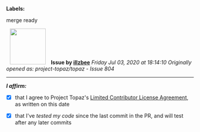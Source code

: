 **Labels:**

merge ready



<a href="https://github.com/illzbee"><img src="https://avatars3.githubusercontent.com/u/65986311?v=4" width="96" height="96" hspace="10"></img></a> **Issue by [illzbee](https://github.com/illzbee)**
_Friday Jul 03, 2020 at 18:14:10_
_Originally opened as: project-topaz/topaz - Issue 804_

----

<!-- place 'x' mark between square [] brackets to affirm: -->
**_I affirm:_**
- [x] that I agree to Project Topaz's [Limited Contributor License Agreement](http://project-topaz.com/blob/release/CONTRIBUTOR_AGREEMENT.md), as written on this date
- [x] that I've _tested my code_ since the last commit in the PR, and will test after any later commits


